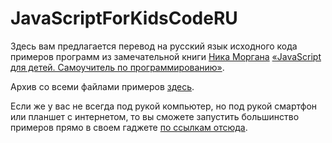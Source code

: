 # JavaScriptForKidsCodeRU
Здесь вам предлагается перевод на русский язык исходного кода примеров программ из замечательной книги [Ника Моргана](https://github.com/skilldrick) [«JavaScript для детей. Самоучитель по программированию»](https://www.mann-ivanov-ferber.ru/books/javascript-dlya-detej/).

Архив со всеми файлами примеров [здесь](https://github.com/a1ip/JavaScriptForKidsCodeRU/archive/master.zip).

Если же у вас не всегда под рукой компьютер, но под рукой смартфон или планшет с интернетом, то вы сможете запустить большинство примеров прямо в своем гаджете [по ссылкам отсюда](https://git.io/js4kids).
